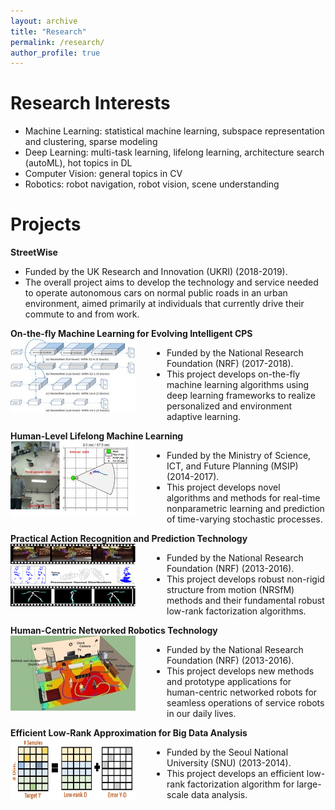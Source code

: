 ```yaml
---
layout: archive
title: "Research"
permalink: /research/
author_profile: true
---
```

Research Interests
=====
* Machine Learning: statistical machine learning, subspace representation and clustering, sparse modeling
* Deep Learning: multi-task learning, lifelong learning, architecture search (autoML), hot topics in DL
* Computer Vision: general topics in CV
* Robotics: robot navigation, robot vision, scene understanding

Projects
=====
**StreetWise**
   * Funded by the UK Research and Innovation (UKRI) (2018-2019).
   * The overall project aims to develop the technology and service needed to operate
   autonomous cars on normal public roads in an urban environment, aimed primarily
   at individuals that currently drive their commute to and from work.<br>
  
  
**On-the-fly Machine Learning for Evolving Intelligent CPS**
<img src='/images/otf.jpeg' width="200" height="120" align="left" style="margin-right:50px"> 
   * Funded by the National Research Foundation (NRF) (2017-2018).
   * This project develops on-the-fly machine learning algorithms using deep learning
   frameworks to realize personalized and environment adaptive learning.<br> 
  
  
**Human-Level Lifelong Machine Learning** 
<img src='/images/ml.jpeg' width="200" height="120" align="left" style="margin-right:50px">
   * Funded by the Ministry of Science, ICT, and Future Planning (MSIP) (2014-2017).
   * This project develops novel algorithms and methods for real-time nonparametric
   learning and prediction of time-varying stochastic processes.<br>
   
   
**Practical Action Recognition and Prediction Technology** 
<img src='/images/nrsfm.png' width="200" height="100" align="left" style="margin-right:50px">
   * Funded by the National Research Foundation (NRF) (2013-2016).
   * This project develops robust non-rigid structure from motion (NRSfM) methods and
   their fundamental robust low-rank factorization algorithms.<br>
   
   
**Human-Centric Networked Robotics Technology** 
<img src='/images/human_centric.jpeg' width="200" height="120" align="left" style="margin-right:50px">
   * Funded by the National Research Foundation (NRF) (2013-2016).
   * This project develops new methods and prototype applications for human-centric
   networked robots for seamless operations of service robots in our daily lives.<br>
    
   
**Efficient Low-Rank Approximation for Big Data Analysis** 
<img src='/images/tnnls.jpg' width="200" height="100" align="left" style="margin-right:50px">
   * Funded by the Seoul National University (SNU) (2013-2014).
   * This project develops an efficient low-rank factorization algorithm for large-scale
   data analysis.
  


